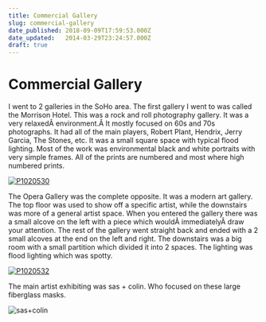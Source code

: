 ```yaml
---
title: Commercial Gallery
slug: commercial-gallery
date_published: 2018-09-09T17:59:53.000Z
date_updated:   2014-03-29T23:24:57.000Z
draft: true
---
```


# Commercial Gallery



I went to 2 galleries in the SoHo area. The first gallery I went to was called the Morrison Hotel. This was a rock and roll photography gallery. It was a very relaxedÂ environment.Â It mostly focused on 60s and 70s photographs. It had all of the main players, Robert Plant, Hendrix, Jerry Garcia, The Stones, etc. It was a small square space with typical flood lighting. Most of the work was environmental black and white portraits with very simple frames. All of the prints are numbered and most where high numbered prints.

[![P1020530](http://farm6.static.flickr.com/5054/5547681740_ac7be8f538.jpg)](http://www.flickr.com/photos/zevenrodriguez/5547681740/ "P1020530 by zevenwolf, on Flickr")

The Opera Gallery was the complete opposite. It was a modern art gallery. The top floor was used to show off a specific artist, while the downstairs was more of a general artist space. When you entered the gallery there was a small alcove on the left with a piece which wouldÂ immediatelyÂ draw your attention. The rest of the gallery went straight back and ended with a 2 small alcoves at the end on the left and right. The downstairs was a big room with a small partition which divided it into 2 spaces. The lighting was flood lighting which was spotty.

[![P1020532](http://farm6.static.flickr.com/5095/5547682142_3fc65552d0.jpg)](http://www.flickr.com/photos/zevenrodriguez/5547682142/ "P1020532 by zevenwolf, on Flickr")

The main artist exhibiting was sas + colin. Who focused on these large fiberglass masks.

![](http://arrestedmotion.com/content/images/2011/03/SAS-Colin-Christian-Opera-AM-29.jpg "sas+colin")
